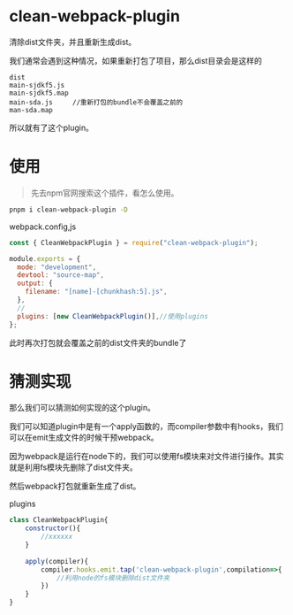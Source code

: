 # clean-webpack-plugin

清除dist文件夹，并且重新生成dist。

我们通常会遇到这种情况，如果重新打包了项目，那么dist目录会是这样的

```
dist
main-sjdkf5.js
main-sjdkf5.map
main-sda.js		//重新打包的bundle不会覆盖之前的
man-sda.map
```

所以就有了这个plugin。

# 使用

> 先去npm官网搜索这个插件，看怎么使用。

```sh
pnpm i clean-webpack-plugin -D
```

webpack.config,js

```js
const { CleanWebpackPlugin } = require("clean-webpack-plugin");

module.exports = {
  mode: "development",
  devtool: "source-map",
  output: {
    filename: "[name]-[chunkhash:5].js",
  },
  //
  plugins: [new CleanWebpackPlugin()],//使用plugins
};

```

此时再次打包就会覆盖之前的dist文件夹的bundle了

# 猜测实现

那么我们可以猜测如何实现的这个plugin。

我们可以知道plugin中是有一个apply函数的，而compiler参数中有hooks，我们可以在emit生成文件的时候干预webpack。

因为webpack是运行在node下的，我们可以使用fs模块来对文件进行操作。其实就是利用fs模块先删除了dist文件夹。

然后webpack打包就重新生成了dist。

plugins

```js
class CleanWebpackPlugin{
    constructor(){
        //xxxxxx
    }
    
    apply(compiler){
        compiler.hooks.emit.tap('clean-webpack-plugin',compilation=>{
            //利用node的fs模块删除dist文件夹
        })
    }
}
```

